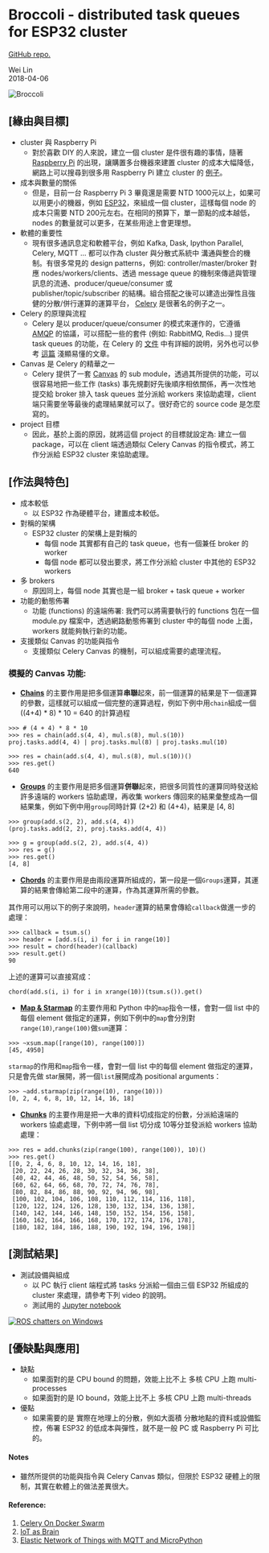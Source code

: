 
# Broccoli - distributed task queues for ESP32 cluster
[GitHub repo.](https://github.com/Wei1234c/Broccoli)

Wei Lin  
2018-04-06  

![Broccoli](https://raw.githubusercontent.com/Wei1234c/Broccoli/master/jpgs/Broccoli_cluster_cover.gif)  

## [緣由與目標]
- cluster 與 Raspberry Pi
  - 對於喜歡 DIY 的人來說，建立一個 cluster 是件很有趣的事情，隨著 [Raspberry Pi](https://www.raspberrypi.org/) 的出現，讓購置多台機器來建置 cluster 的成本大幅降低，網路上可以搜尋到很多用 Raspberry Pi 建立 cluster 的 [例子](https://www.google.com.tw/search?q=raspberry+pi+cluster&tbm=isch&tbo=u&source=univ&sa=X&ved=0ahUKEwiTuYuw4qDaAhWMgLwKHXaMCNkQsAQIUA&biw=1543&bih=732)。
- 成本與數量的關係
  - 但是，目前一台 Raspberry Pi 3 畢竟還是需要 NTD 1000元以上，如果可以用更小的機器，例如 [ESP32](https://en.wikipedia.org/wiki/ESP32)，來組成一個 cluster，這樣每個 node 的成本只需要 NTD 200元左右。在相同的預算下，單一節點的成本越低，nodes 的數量就可以更多，在某些用途上會更理想。
- 軟體的重要性
  - 現有很多通訊息定和軟體平台，例如 Kafka, Dask, Ipython Parallel, Celery, MQTT ... 都可以作為 cluster 與分散式系統中 溝通與整合的機制。有很多常見的 design patterns，例如: controller/master/broker 對應 nodes/workers/clients、透過 message queue 的機制來傳遞與管理訊息的流通、producer/queue/consumer 或 publisher/topic/subscriber 的結構。組合搭配之後可以建造出彈性且強健的分散/併行運算的運算平台， [Celery](http://www.celeryproject.org/) 是很著名的例子之一。
- Celery 的原理與流程
  - Celery 是以 producer/queue/consumer 的模式來運作的，它遵循 [AMQP](https://www.amqp.org/) 的協議，可以搭配一些的套件 (例如: RabbitMQ, Redis...) 提供 task queues 的功能，在 Celery 的 [文件](http://docs.celeryproject.org/en/latest/getting-started/index.html) 中有詳細的說明，另外也可以參考 [這篇](https://www.vinta.com.br/blog/2017/celery-overview-archtecture-and-how-it-works/) 淺顯易懂的文章。
- Canvas 是 Celery 的精華之一
  - Celery 提供了一套 [Canvas](http://docs.celeryproject.org/en/latest/userguide/canvas.html) 的 sub module，透過其所提供的功能，可以很容易地把一些工作 (tasks) 事先規劃好先後順序相依關係，再一次性地提交給 broker 排入 task queues 並分派給 workers 來協助處理，client 端只需要坐等最後的處理結果就可以了。很好奇它的 source code 是怎麼寫的。
- project 目標
  - 因此，基於上面的原因，就將這個 project 的目標就設定為: 建立一個 package，可以在 client 端透過類似 Celery Canvas 的指令模式，將工作分派給 ESP32 cluster 來協助處理。

## [作法與特色]
- 成本較低
  - 以 ESP32 作為硬體平台，建置成本較低。
- 對稱的架構
  - ESP32 cluster 的架構上是對稱的
    - 每個 node 其實都有自己的 task queue，也有一個兼任 broker 的 worker
    - 每個 node 都可以發出要求，將工作分派給 cluster 中其他的 ESP32 workers
- 多 brokers
  - 原因同上，每個 node 其實也是一組 broker + task queue + worker
- 功能的動態佈署
  - 功能 (functions) 的遠端佈署: 我們可以將需要執行的 functions 包在一個 module.py 檔案中，透過網路動態佈署到 cluster 中的每個 node 上面，workers 就能夠執行新的功能。
- 支援類似 Canvas 的功能與指令
  - 支援類似 Celery Canvas 的機制，可以組成需要的處理流程。


### 模擬的 Canvas 功能:

- **[Chains](http://docs.celeryproject.org/en/latest/userguide/canvas.html#chains)** 的主要作用是把多個運算**串聯**起來，前一個運算的結果是下一個運算的參數，這樣就可以組成一個完整的運算過程，例如下例中用`chain`組成一個 ((4+4) * 8) * 10  = 640 的計算過程  
   
```
>>> # (4 + 4) * 8 * 10
>>> res = chain(add.s(4, 4), mul.s(8), mul.s(10))
proj.tasks.add(4, 4) | proj.tasks.mul(8) | proj.tasks.mul(10)

>>> res = chain(add.s(4, 4), mul.s(8), mul.s(10))()
>>> res.get()
640
```

- **[Groups](http://docs.celeryproject.org/en/latest/userguide/canvas.html#groups)** 的主要作用是把多個運算**併聯**起來，把很多同質性的運算同時發送給許多遠端的 workers 協助處理，再收集 workers 傳回來的結果彙整成為一個結果集，例如下例中用`group`同時計算 (2+2) 和 (4+4)，結果是 [4, 8]  

```
>>> group(add.s(2, 2), add.s(4, 4))
(proj.tasks.add(2, 2), proj.tasks.add(4, 4))

>>> g = group(add.s(2, 2), add.s(4, 4))
>>> res = g()
>>> res.get()
[4, 8]
```

- **[Chords](http://docs.celeryproject.org/en/latest/userguide/canvas.html#chords)** 的主要作用是由兩段運算所組成的，第一段是一個`Groups`運算，其運算的結果會傳給第二段中的運算，作為其運算所需的參數。  

其作用可以用以下的例子來說明，`header`運算的結果會傳給`callback`做進一步的處理：
```
>>> callback = tsum.s()
>>> header = [add.s(i, i) for i in range(10)]
>>> result = chord(header)(callback)
>>> result.get()
90
```
上述的運算可以直接寫成：
```
chord(add.s(i, i) for i in xrange(10))(tsum.s()).get()
```


- **[Map & Starmap](http://docs.celeryproject.org/en/latest/userguide/canvas.html#map-starmap)** 的主要作用和 Python 中的`map`指令一樣，會對一個 list 中的每個 element 做指定的運算，例如下例中的`map`會分別對`range(10)`,`range(100)`做`sum`運算：
```
>>> ~xsum.map([range(10), range(100)])
[45, 4950]
```
`starmap`的作用和`map`指令一樣，會對一個 list 中的每個 element 做指定的運算，只是會先做 star展開，將一個`list`展開成為 positional arguments：
```
>>> ~add.starmap(zip(range(10), range(10)))
[0, 2, 4, 6, 8, 10, 12, 14, 16, 18]
```

- **[Chunks](http://docs.celeryproject.org/en/latest/userguide/canvas.html#chunks)** 的主要作用是把一大串的資料切成指定的份數，分派給遠端的 workers 協處處理，下例中將一個 list 切分成 10等分並發派給 workers 協助處理：
```
>>> res = add.chunks(zip(range(100), range(100)), 10)()
>>> res.get()
[[0, 2, 4, 6, 8, 10, 12, 14, 16, 18],
 [20, 22, 24, 26, 28, 30, 32, 34, 36, 38],
 [40, 42, 44, 46, 48, 50, 52, 54, 56, 58],
 [60, 62, 64, 66, 68, 70, 72, 74, 76, 78],
 [80, 82, 84, 86, 88, 90, 92, 94, 96, 98],
 [100, 102, 104, 106, 108, 110, 112, 114, 116, 118],
 [120, 122, 124, 126, 128, 130, 132, 134, 136, 138],
 [140, 142, 144, 146, 148, 150, 152, 154, 156, 158],
 [160, 162, 164, 166, 168, 170, 172, 174, 176, 178],
 [180, 182, 184, 186, 188, 190, 192, 194, 196, 198]]
```

 
## [測試結果]
- 測試設備與組成
  - 以 PC 執行 client 端程式將 tasks 分派給一個由三個 ESP32 所組成的 cluster 來處理，請參考下列 video 的說明。
  - 測試用的 [Jupyter notebook](https://github.com/Wei1234c/Broccoli/blob/master/notebooks/demo/mini%20cluster%20test.ipynb)   
 
 
[![ROS chatters on Windows](https://raw.githubusercontent.com/Wei1234c/Broccoli/master/jpgs/youtube.jpeg)](https://youtu.be/LbiSnh8w1kM)  



## [優缺點與應用]
- 缺點
  - 如果面對的是 CPU bound 的問題，效能上比不上 多核 CPU 上跑  multi-processes
  - 如果面對的是 IO bound，效能上比不上 多核 CPU 上跑  multi-threads
- 優點
  - 如果需要的是 實際在地理上的分散，例如大面積 分散地點的資料或設備監控，佈署 ESP32 的低成本與彈性，就不是一般 PC 或 Raspberry Pi 可比的。

#### Notes
- 雖然所提供的功能與指令與 Celery Canvas 類似，但限於 ESP32 硬體上的限制，其實在軟體上的做法差異很大。

#### Reference:  
  1. [Celery On Docker Swarm](https://github.com/Wei1234c/CeleryOnDockerSwarm/blob/master/celery_projects/CeleryOnDockerSwarm.md)   
  1. [IoT as Brain](https://github.com/Wei1234c/IOTasBrain)   
  1. [Elastic Network of Things with MQTT and MicroPython](https://github.com/Wei1234c/Elastic_Network_of_Things_with_MQTT_and_MicroPython)
